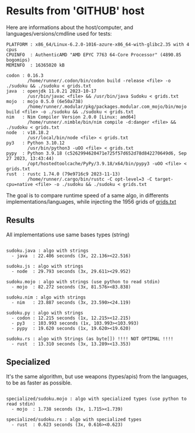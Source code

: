# Results from 'GITHUB' host

Here are informations about the host/computer, and languages/versions/cmdline used for tests:
```
PLATFORM : x86_64/Linux-6.2.0-1016-azure-x86_64-with-glibc2.35 with 4 cpus
CPUINFO  : AuthenticAMD "AMD EPYC 7763 64-Core Processor" (4890.85 bogomips)
MEMINFO  : 16365020 kB

codon : 0.16.3
        /home/runner/.codon/bin/codon build -release <file> -o ./sudoku && ./sudoku < grids.txt
java  : openjdk 11.0.21 2023-10-17
        /usr/bin/javac <file> && /usr/bin/java Sudoku < grids.txt
mojo  : mojo 0.5.0 (6e50a738)
        /home/runner/.modular/pkg/packages.modular.com_mojo/bin/mojo build <file> -o ./sudoku && ./sudoku < grids.txt
nim   : Nim Compiler Version 2.0.0 [Linux: amd64]
        /home/runner/.nimble/bin/nim compile -d:danger <file> && ./sudoku < grids.txt
node  : v18.18.2
        /usr/local/bin/node <file> < grids.txt
py3   : Python 3.10.12
        /usr/bin/python3 -uOO <file> < grids.txt
pypy  : Python 3.9.18 (c5262994620471e725f57d652d78d842270649d6, Sep 27 2023, 13:43:44)
        /opt/hostedtoolcache/PyPy/3.9.18/x64/bin/pypy3 -uOO <file> < grids.txt
rust  : rustc 1.74.0 (79e9716c9 2023-11-13)
        /home/runner/.cargo/bin/rustc -C opt-level=3 -C target-cpu=native <file> -o ./sudoku && ./sudoku < grids.txt

```

The goal is to compare runtime speed of a same algo, in differents implementations/languages, while injecting the 1956 grids of [grids.txt](grids.txt)

## Results

All implementations use same bases types (string)

```

sudoku.java : algo with strings
  - java  : 22.406 seconds (3x, 22.136><22.516)

sudoku.js : algo with strings
  - node  : 29.793 seconds (3x, 29.611><29.952)

sudoku.mojo : algo with strings (use python to read stdin)
  - mojo  : 82.272 seconds (3x, 81.576><83.838)

sudoku.nim : algo with strings
  - nim   : 23.887 seconds (3x, 23.590><24.119)

sudoku.py : algo with strings
  - codon : 12.215 seconds (1x, 12.215><12.215)
  - py3   : 103.993 seconds (1x, 103.993><103.993)
  - pypy  : 19.620 seconds (1x, 19.620><19.620)

sudoku.rs : algo with Strings (as byte[]) !!!! NOT OPTIMAL !!!!
  - rust  : 13.310 seconds (3x, 13.289><13.353)

```

## Specialized

It's the same algorithm, but use weapons (types/apis) from the languages, to be as faster as possible.

```

specialized/sudoku.mojo : algo with specialized types (use python to read stdin)
  - mojo  : 1.738 seconds (3x, 1.715><1.739)

specialized/sudoku.rs : algo with specialized types
  - rust  : 0.623 seconds (3x, 0.616><0.623)

```


